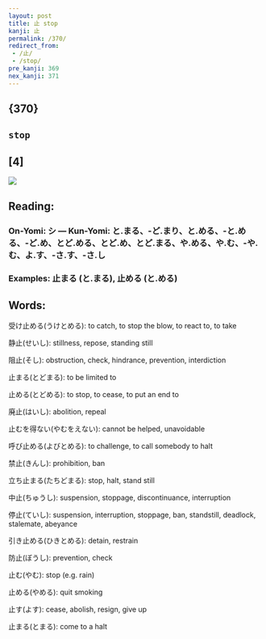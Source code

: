 ```yaml
---
layout: post
title: 止 stop
kanji: 止
permalink: /370/
redirect_from:
 - /止/
 - /stop/
pre_kanji: 369
nex_kanji: 371
---
```


## {370}

## `stop`

## [4]

<div class="stroke"><img src="E6ADA2.png" /></div>

## Reading:

### On-Yomi: シ &mdash; Kun-Yomi: と.まる、-ど.まり、と.める、-と.める、-ど.め、とど.める、とど.め、とど.まる、や.める、や.む、-や.む、よ.す、-さ.す、-さ.し

### Examples: 止まる (と.まる), 止める (と.める)

## Words:

受け止める(うけとめる): to catch, to stop the blow, to react to, to take

静止(せいし): stillness, repose, standing still

阻止(そし): obstruction, check, hindrance, prevention, interdiction

止まる(とどまる): to be limited to

止める(とどめる): to stop, to cease, to put an end to

廃止(はいし): abolition, repeal

止むを得ない(やむをえない): cannot be helped, unavoidable

呼び止める(よびとめる): to challenge, to call somebody to halt

禁止(きんし): prohibition, ban

立ち止まる(たちどまる): stop, halt, stand still

中止(ちゅうし): suspension, stoppage, discontinuance, interruption

停止(ていし): suspension, interruption, stoppage, ban, standstill, deadlock, stalemate, abeyance

引き止める(ひきとめる): detain, restrain

防止(ぼうし): prevention, check

止む(やむ): stop (e.g. rain)

止める(やめる): quit smoking

止す(よす): cease, abolish, resign, give up

止まる(とまる): come to a halt
